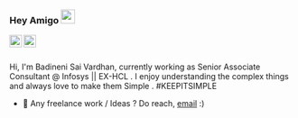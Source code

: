 ### Hey Amigo <img src="https://media.giphy.com/media/hvRJCLFzcasrR4ia7z/giphy.gif" width="25px">
<a href="https://github.com/badinenisaivardhan/">
  <img align="left" alt="Sai Vardhan's GitHub" width="22px" src="https://upload.wikimedia.org/wikipedia/commons/9/91/Octicons-mark-github.svg" />
</a>
<a href="https://www.linkedin.com/in/badinenisaivardhan/">
  <img align="left" alt="Sai Vardhan's LinkedIN" width="22px" src="https://www.svgrepo.com/show/110227/linkedin-big-logo.svg" />
</a>
<br>
<br />

Hi, I'm Badineni Sai Vardhan, currently working as Senior Associate Consultant @ Infosys || EX-HCL . I enjoy understanding the complex things and always love to make them Simple . #KEEPITSIMPLE 

  
- 💼 Any freelance work / Ideas ? Do reach, [email](mailto:badinenisaivardhan@gmail.com) :)
